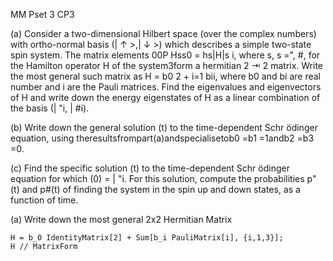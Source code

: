 MM Pset 3 CP3

(a) Consider a two-dimensional Hilbert space (over the complex numbers) with ortho-normal basis (| $\uparrow$ >,| $\downarrow$ >) which describes a simple two-state spin system. The matrix elements 00P Hss0 = hs|H|s i, where s, s =", #, for the Hamilton operator H of the system3form a hermitian 2 ⇥ 2 matrix. Write the most general such matrix as H = b0 2 + i=1 bi i, where b0 and bi are real number and  i are the Pauli matrices. Find the eigenvalues and eigenvectors of H and write down the energy eigenstates of H as a linear combination of the basis (| "i, | #i).

(b) Write down the general solution (t) to the time-dependent Schr ̈odinger equation, using theresultsfrompart(a)andspecialisetob0 =b1 =1andb2 =b3 =0.

(c) Find the specific solution (t) to the time-dependent Schr ̈odinger equation for which (0) = | "i. For this solution, compute the probabilities p"(t) and p#(t) of finding the
system in the spin up and down states, as a function of time.

(a) Write down the most general 2x2 Hermitian Matrix
```wolfram
H = b_0 IdentityMatrix[2] + Sum[b_i PauliMatrix[i], {i,1,3}];
H // MatrixForm
```

